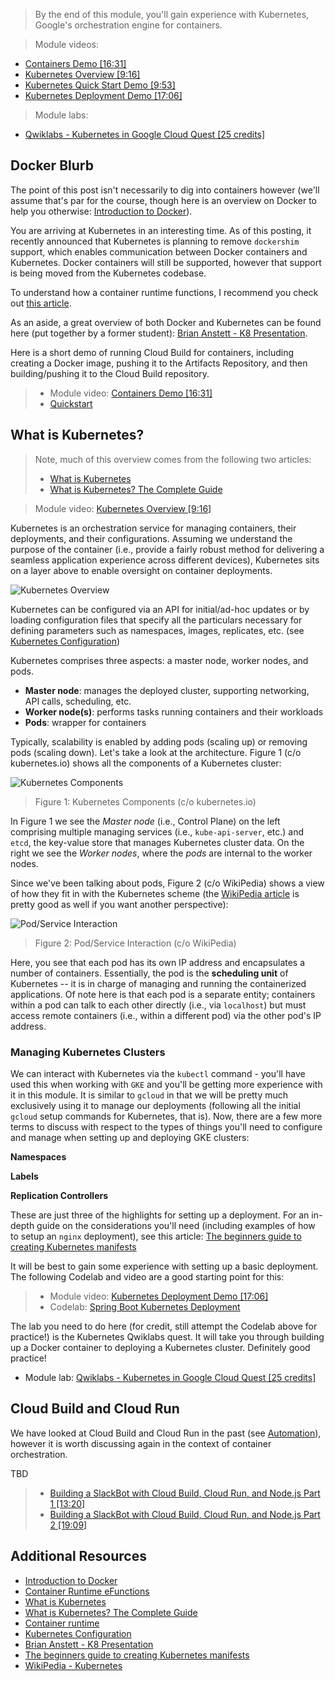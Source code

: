 > By the end of this module, you'll gain experience with Kubernetes, Google's orchestration engine for containers.

> Module videos:

* [Containers Demo [16:31]](https://youtu.be/DrSf9oxL5kw)
* [Kubernetes Overview [9:16]](https://youtu.be/hwz5vteZdIE)
* [Kubernetes Quick Start Demo [9:53]](https://youtu.be/nXJsD35ZuOs)
* [Kubernetes Deployment Demo [17:06]](https://youtu.be/x-3uf20MTKc)

> Module labs:

* [Qwiklabs - Kubernetes in Google Cloud Quest [25 credits]](https://www.qwiklabs.com/quests/29)

## Docker Blurb

The point of this post isn't necessarily to dig into containers however (we'll assume that's par for the course, though here is an overview on Docker to help you otherwise: [Introduction to Docker](https://medium.com/swlh/introduction-to-docker-96aad5eabb30)).

You are arriving at Kubernetes in an interesting time.  As of this posting, it recently announced that Kubernetes is planning to remove `dockershim` support, which enables communication between Docker containers and Kubernetes.  Docker containers will still be supported, however that support is being moved from the Kubernetes codebase.

To understand how a container runtime functions, I recommend you check out [this article](https://medium.com/cri-o/container-runtimes-clarity-342b62172dc3).

As an aside, a great overview of both Docker and Kubernetes can be found here (put together by a former student): [Brian Anstett - K8 Presentation](https://github.com/briananstett/k8-presentation).

Here is a short demo of running Cloud Build for containers, including creating a Docker image, pushing it to the Artifacts Repository, and then building/pushing it to the Cloud Build repository. 

> * Module video: [Containers Demo [16:31]](https://youtu.be/DrSf9oxL5kw)
> * [Quickstart](https://cloud.google.com/build/docs/quickstart-build)

## What is Kubernetes?

> Note, much of this overview comes from the following two articles:
> * [What is Kubernetes](https://kubernetes.io/docs/concepts/overview/what-is-kubernetes/)
> * [What is Kubernetes? The Complete Guide](https://phoenixnap.com/kb/what-is-kubernetes)

> Module video: [Kubernetes Overview [9:16]](https://youtu.be/hwz5vteZdIE)

Kubernetes is an orchestration service for managing containers, their deployments, and their configurations.  Assuming we understand the purpose of the container (i.e., provide a fairly robust method for delivering a seamless application experience across different devices), Kubernetes sits on a layer above to enable oversight on container deployments.

<img style="background: #fff" src="https://d33wubrfki0l68.cloudfront.net/26a177ede4d7b032362289c6fccd448fc4a91174/eb693/images/docs/container_evolution.svg" alt="Kubernetes Overview" title="Kubernetes Overview" />

Kubernetes can be configured via an API for initial/ad-hoc updates or by loading configuration files that specify all the particulars necessary for defining parameters such as namespaces, images, replicates, etc. (see [Kubernetes Configuration](https://kubernetes.io/docs/concepts/configuration/overview/))

Kubernetes comprises three aspects: a master node, worker nodes, and pods.  

* **Master node**: manages the deployed cluster, supporting networking, API calls, scheduling, etc.
* **Worker node(s)**: performs tasks running containers and their workloads
* **Pods**: wrapper for containers

Typically, scalability is enabled by adding pods (scaling up) or removing pods (scaling down).  Let's take a look at the architecture.  Figure 1 (c/o kubernetes.io) shows all the components of a Kubernetes cluster:

<img style="background:#fff" src="https://v1-18.docs.kubernetes.io/images/docs/components-of-kubernetes.png" title="Kubernetes Components" alt="Kubernetes Components" />

> Figure 1: Kubernetes Components (c/o kubernetes.io)

In Figure 1 we see the *Master node* (i.e., Control Plane) on the left comprising multiple managing services (i.e., `kube-api-server`, etc.) and `etcd`, the key-value store that manages Kubernetes cluster data.  On the right we see the *Worker nodes*, where the *pods* are internal to the worker nodes.

Since we've been talking about pods, Figure 2 (c/o WikiPedia) shows a view of how they fit in with the Kubernetes scheme (the [WikiPedia article](https://en.wikipedia.org/wiki/Kubernetes) is pretty good as well if you want another perspective):

<img style="background:#fff" src="https://upload.wikimedia.org/wikipedia/commons/6/63/Pod-networking.png" title="Pod/Service Interaction" alt="Pod/Service Interaction" />

> Figure 2: Pod/Service Interaction (c/o WikiPedia)

Here, you see that each pod has its own IP address and encapsulates a number of containers.  Essentially, the pod is the **scheduling unit** of Kubernetes -- it is in charge of managing and running the containerized applications.  Of note here is that each pod is a separate entity; containers within a pod can talk to each other directly (i.e., via `localhost`)   but must access remote containers (i.e., within a different pod) via the other pod's IP address.

### Managing Kubernetes Clusters

We can interact with Kubernetes via the `kubectl` command - you'll have used this when working with `GKE` and you'll be getting more experience with it in this module.  It is similar to `gcloud` in that we will be pretty much exclusively using it to manage our deployments (following all the initial `gcloud` setup commands for Kubernetes, that is).  Now, there are a few more terms to discuss with respect to the types of things you'll need to configure and manage when setting up and deploying GKE clusters:

**Namespaces**

**Labels**

**Replication Controllers**

These are just three of the highlights for setting up a deployment.  For an in-depth guide on the considerations you'll need (including examples of how to setup an `nginx` deployment), see this article: [The beginners guide to creating Kubernetes manifests](https://prefetch.net/blog/2019/10/16/the-beginners-guide-to-creating-kubernetes-manifests/)

It will be best to gain some experience with setting up a basic deployment.  The following Codelab and video are a good starting point for this:

> * Module video: [Kubernetes Deployment Demo [17:06]](https://youtu.be/x-3uf20MTKc)
> * Codelab: [Spring Boot Kubernetes Deployment](https://codelabs.developers.google.com/codelabs/cloud-springboot-kubernetes)

The lab you need to do here (for credit, still attempt the Codelab above for practice!) is the Kubernetes Qwiklabs quest.  It will take you through building up a Docker container to deploying a Kubernetes cluster.  Definitely good practice!

* Module lab: [Qwiklabs - Kubernetes in Google Cloud Quest [25 credits]](https://www.qwiklabs.com/quests/29)

## Cloud Build and Cloud Run

We have looked at Cloud Build and Cloud Run in the past (see [Automation](/CloudAppsDev/_posts/10-Automation.md)), however it is worth discussing again in the context of container orchestration.  

TBD

> * [Building a SlackBot with Cloud Build, Cloud Run, and Node.js Part 1 [13:20]](https://youtu.be/kYUUEvBT4Ms)
> * [Building a SlackBot with Cloud Build, Cloud Run, and Node.js Part 2 [19:09]](https://youtu.be/xpPTR05Bxdc)

## Additional Resources

* [Introduction to Docker](https://medium.com/swlh/introduction-to-docker-96aad5eabb30)
* [Container Runtime eFunctions](https://medium.com/cri-o/container-runtimes-clarity-342b62172dc3)
* [What is Kubernetes](https://kubernetes.io/docs/concepts/overview/what-is-kubernetes/)
* [What is Kubernetes? The Complete Guide](https://phoenixnap.com/kb/what-is-kubernetes)
* [Container runtime](https://medium.com/cri-o/container-runtimes-clarity-342b62172dc3)
* [Kubernetes Configuration](https://kubernetes.io/docs/concepts/configuration/overview/)
* [Brian Anstett - K8 Presentation](https://github.com/briananstett/k8-presentation)
* [The beginners guide to creating Kubernetes manifests](https://prefetch.net/blog/2019/10/16/the-beginners-guide-to-creating-kubernetes-manifests/)
* [WikiPedia - Kubernetes](https://en.wikipedia.org/wiki/Kubernetes)
